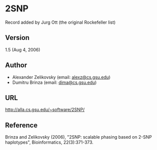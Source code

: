 # 2SNP
Record added by Jurg Ott (the original Rockefeller list)

## Version
1.5 (Aug 4, 2006)

## Author
* Alexander Zelikovsky (email: alexz@cs.gsu.edu)
* Dumitru Brinza (email: dima@cs.gsu.edu)

## URL
http://alla.cs.gsu.edu/~software/2SNP/

## Reference
Brinza and Zelikovsky (2006), "2SNP: scalable phasing based on 2-SNP haplotypes", Bioinformatics, 22(3):371-373.